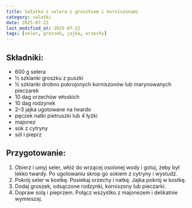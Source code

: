 ```yaml
---
title: Sałatka z selera z groszkiem i korniszonami
category: salatki
date: 2025-07-22
last_modified_at: 2025-07-22
tags: [seler, groszek, jajka, orzechy]
---
```


## Składniki:
 - 600 g selera
 - ½ szklanki groszku z puszki
 - ½ szklanki drobno pokrojonych korniszonów lub marynowanych pieczarek
 - 10 dag orzechów włoskich
 - 10 dag rodzynek
 - 2–3 jajka ugotowane na twardo
 - pęczek natki pietruszki lub 4 łyżki
 - majonez
 - sok z cytryny
 - sól i pieprz

## Przygotowanie:
1. Obierz i umyj seler, włóż do wrzącej osolonej wody i gotuj, żeby był lekko twardy. Po ugotowaniu skrop go sokiem z cytryny i wystudź.
2. Pokrój seler w kostkę. Posiekaj orzechy i natkę. Jajka pokrój w kostkę.
3. Dodaj groszek, odsączone rodzynki, korniszony lub pieczarki.
4. Dopraw solą i pieprzem. Połącz wszystko z majonezem i delikatnie wymieszaj.
